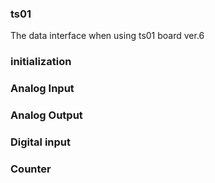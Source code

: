 ### ts01
The data interface when using ts01 board ver.6  
### initialization

### Analog Input

### Analog Output


### Digital input


### Counter

